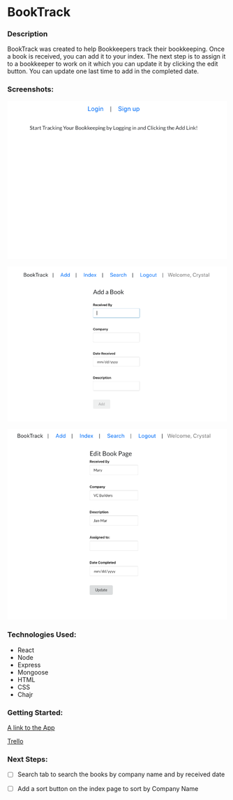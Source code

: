 
# BookTrack


### Description

BookTrack was created to help Bookkeepers track their bookkeeping. Once a book is received, you can add it to your index. The next step is to assign it to a bookkeeper to work on it which you can update it by clicking the edit button. You can update one last time to add in the completed date. 

### Screenshots: 
![Home Page](public/screenshotmain.png)

![Add a Book Page](public/screenshotadd.png)

![Edit Page](public/screenshotedit.png)

### Technologies Used: 
- React
- Node
- Express
- Mongoose
- HTML
- CSS
- Chajr
  

### Getting Started: 

[A link to the App](https://booktrack1.herokuapp.com/)

[Trello](https://trello.com/b/PlpP16sB/booktrack)


### Next Steps: 

- [ ] Search tab to search the books by company name and by received date
- [ ] Add a sort button on the index page to sort by Company Name


